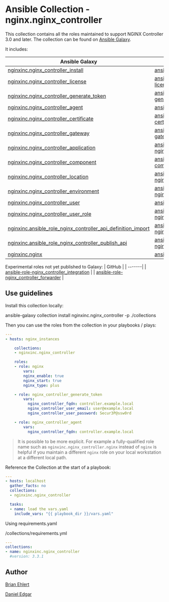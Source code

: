 # Ansible Collection - nginx.nginx_controller

This collection contains all the roles maintained to support NGINX Controller 3.0 and later. The collection can be found on [Ansible Galaxy](https://galaxy.ansible.com/nginxinc/nginx_controller).

It includes:


| Ansible Galaxy | GitHub |
| ------ | -------|
| [nginxinc.nginx_controller_install](https://galaxy.ansible.com/nginxinc/nginx_controller_install) | [ansible-role-nginx-controller-install](https://github.com/nginxinc/ansible-role-nginx-controller-install) |
| [nginxinc.nginx_controller_license](https://galaxy.ansible.com/nginxinc/nginx_controller_license) | [ansible-role-nginx-controller-license](https://github.com/nginxinc/ansible-role-nginx-controller-license) |
| [nginxinc.nginx_controller_generate_token](https://galaxy.ansible.com/nginxinc/nginx_controller_generate_token) | [ansible-role-nginx-controller-generate-token](https://github.com/nginxinc/ansible-role-nginx-controller-generate-token) |
| [nginxinc.nginx_controller_agent](https://galaxy.ansible.com/nginxinc/nginx_controller_agent) | [ansible-role-nginx-controller-agent](https://github.com/nginxinc/ansible-role-nginx-controller-agent) |
| [nginxinc.nginx_controller_certificate](https://galaxy.ansible.com/nginxinc/nginx_controller_certificate) | [ansible-role-nginx-controller-certificate](https://github.com/nginxinc/ansible-role-nginx-controller-certificate) |
| [nginxinc.nginx_controller_gateway](https://galaxy.ansible.com/nginxinc/nginx_controller_gateway) | [ansible-role-nginx-controller-gateway](https://github.com/nginxinc/ansible-role-nginx-controller-gateway) |
| [nginxinc.nginx_controller_application](https://galaxy.ansible.com/nginxinc/nginx_controller_application) | [ansible-role-nginx_controller_application](https://github.com/nginxinc/ansible-role-nginx_controller_application) |
| [nginxinc.nginx_controller_component](https://galaxy.ansible.com/nginxinc/nginx_controller_component) | [ansible-role-nginx-controller-component](https://github.com/nginxinc/ansible-role-nginx-controller-component) |
| [nginxinc.nginx_controller_location](https://galaxy.ansible.com/nginxinc/nginx_controller_location) | [ansible-role-nginx_controller_location](https://github.com/nginxinc/ansible-role-nginx_controller_location) |
| [nginxinc.nginx_controller_environment](https://galaxy.ansible.com/nginxinc/nginx_controller_environment) | [ansible-role-nginx_controller_environment](https://github.com/nginxinc/ansible-role-nginx_controller_environment) |
| [nginxinc.nginx_controller_user](https://galaxy.ansible.com/nginxinc/nginx_controller_user) | [ansible-role-nginx_controller_user](https://github.com/nginxinc/ansible-role-nginx_controller_user) |
| [nginxinc.nginx_controller_user_role](https://galaxy.ansible.com/nginxinc/nginx_controller_user_role) | [ansible-role-nginx_controller_user_role](https://github.com/nginxinc/ansible-role-nginx_controller_user_role) |
| [nginxinc.ansible_role_nginx_controller_api_definition_import](https://galaxy.ansible.com/nginxinc/ansible_role_nginx_controller_api_definition_import) | [ansible-role-nginx_controller_api_definition_import](https://github.com/nginxinc/ansible-role-nginx_controller_api_definition_import) |
| [nginxinc.ansible_role_nginx_controller_publish_api](https://galaxy.ansible.com/nginxinc/ansible_role_nginx_controller_publish_api) | [ansible-role-nginx_controller_publish_api](https://github.com/nginxinc/ansible-role-nginx_controller_publish_api) |
| [nginxinc.nginx](https://galaxy.ansible.com/nginxinc/nginx) | [ansible-role-nginx](https://github.com/nginxinc/ansible-role-nginx) |


Experimental roles not yet published to Galaxy:
| GitHub |
| -------|
| [ansible-role-nginx_controller_integration](https://github.com/nginxinc/ansible-role-nginx_controller_integration) |
| [ansible-role-nginx_controller_forwarder](https://github.com/nginxinc/ansible-role-nginx_controller_forwarder) |



## Use guidelines

Install this collection locally:

ansible-galaxy collection install nginxinc.nginx_controller -p ./collections

Then you can use the roles from the collection in your playbooks / plays:

```yaml
---
- hosts: nginx_instances

    collections:
    - nginxinc.nginx_controller

    roles:
    - role: nginx
        vars:
        nginx_enable: true
        nginx_start: true
        nginx_type: plus

    - role: nginx_controller_generate_token
        vars:
          nginx_controller_fqdn: controller.example.local
          nginx_controller_user_email: user@example.local
          nginx_controller_user_password: Secur3P@ssw0rd

    - role: nginx_controller_agent
        vars:
          nginx_controller_fqdn: controller.example.local
```

> It is possible to be more explicit. For example a fully-qualified role name such as `nginxinc.nginx_controller.nginx` instead of `nginx` is helpful if you maintain a different `nginx` role on your local workstation at a different local path.

Reference the Collection at the start of a playbook:

```yaml
---
- hosts: localhost
  gather_facts: no
  collections:
  - nginxinc.nginx_controller

  tasks:
  - name: load the vars.yaml 
    include_vars: "{{ playbook_dir }}/vars.yaml"
```

Using requirements.yaml

<playbook folder>/collections/requirements.yml

```yaml
---
collections:
- name: nginxinc.nginx_controller
  #version: 3.3.1
```
## Author

[Brian Ehlert](https://github.com/brianehlert)

[Daniel Edgar](https://github.com/aknot242)
